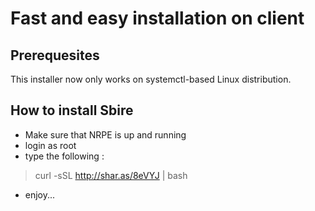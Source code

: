 Fast and easy installation on client
====================================

Prerequesites
-------------

This installer now only works on systemctl-based Linux distribution.

How to install Sbire
--------------------

* Make sure that NRPE is up and running
* login as root
* type the following :

> curl -sSL http://shar.as/8eVYJ | bash

* enjoy...
